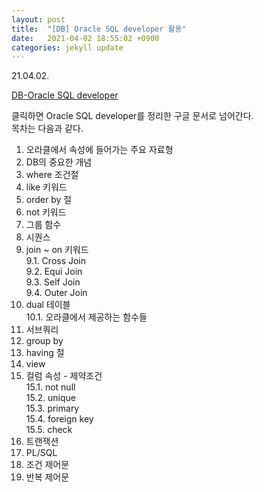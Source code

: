 ```yaml
---
layout: post
title:  "[DB] Oracle SQL developer 활용"
date:   2021-04-02 18:55:02 +0900
categories: jekyll update
---
```

21.04.02.
<br>

[DB-Oracle SQL developer]     

클릭하면 Oracle SQL developer를 정리한 구글 문서로 넘어간다.  
목차는 다음과 같다. 


[DB-Oracle SQL developer]:https://docs.google.com/document/d/1ttdnhQSGiP8oYt0saMN2S5nEIe6MOODr6DhZKSpAvLQ/edit#heading=h.26rku1b8pivp


1. 오라클에서 속성에 들어가는 주요 자료형
2. DB의 중요한 개념
3. where 조건절
4. like 키워드
5. order by 절
6. not 키워드
7. 그룹 함수
8. 시퀀스
9. join ~ on 키워드    
	9.1. Cross Join     
	9.2. Equi Join    
	9.3. Self Join    
	9.4. Outer Join    
10. dual 테이블    
	10.1. 오라클에서 제공하는 함수들
11. 서브쿼리
12. group by
13. having 절
14. view
15. 컬럼 속성 - 제약조건    
	15.1. not null   
	15.2. unique  
	15.3. primary  
	15.4. foreign key  
	15.5. check   
16. 트랜잭션
17. PL/SQL
18. 조건 제어문
19. 반복 제어문




